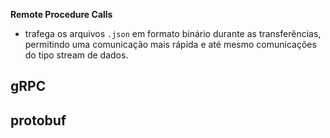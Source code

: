 **Remote Procedure Calls**

- trafega os arquivos `.json` em formato binário durante as transferências, permitindo uma comunicação mais rápida e até mesmo comunicações do tipo stream de dados.

## gRPC

## protobuf

